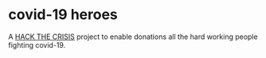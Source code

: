 # covid-19 heroes

A [HACK THE CRISIS](https://www.hackthecrisis.se/) project to enable donations all the hard working people fighting covid-19.
